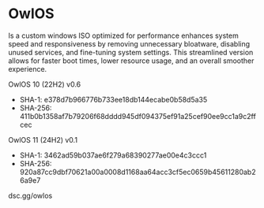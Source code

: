# OwlOS
Is a custom windows ISO optimized for performance enhances system speed and responsiveness by removing unnecessary bloatware, disabling unused services, and fine-tuning system settings. This streamlined version allows for faster boot times, lower resource usage, and an overall smoother experience.

OwlOS 10 (22H2) v0.6
 - SHA-1: e378d7b966776b733ee18db144ecabe0b58d5a35
 - SHA-256: 411b0b1358af7b79206f68dddd945df094375ef91a25cef90ee9cc1a9c2ffcec

OwlOS 11 (24H2) v0.1
 - SHA-1: 3462ad59b037ae6f279a68390277ae00e4c3ccc1
 - SHA-256: 920a87cc9dbf70621a00a0008d1168aa64acc3cf5ec0659b45611280ab26a9e7


dsc.gg/owlos
